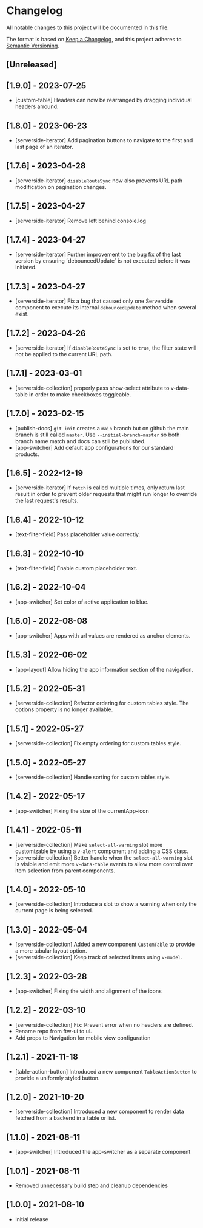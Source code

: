 # Changelog

All notable changes to this project will be documented in this file.

The format is based on [Keep a Changelog](https://keepachangelog.com/en/1.0.0/),
and this project adheres to [Semantic Versioning](https://semver.org/spec/v2.0.0.html).

## [Unreleased]

## [1.9.0] - 2023-07-25

- [custom-table] Headers can now be rearranged by dragging individual headers arround.

## [1.8.0] - 2023-06-23

- [serverside-iterator] Add pagination buttons to navigate to the first and last page of an iterator.

## [1.7.6] - 2023-04-28

- [serverside-iterator] `disableRouteSync` now also prevents URL path modification on pagination changes.

## [1.7.5] - 2023-04-27

- [serverside-iterator] Remove left behind console.log

## [1.7.4] - 2023-04-27

- [serverside-iterator] Further improvement to the bug fix of the last version by ensuring ´debouncedUpdate´ is not executed before it was initiated.

## [1.7.3] - 2023-04-27

- [serverside-iterator] Fix a bug that caused only one Serverside component to execute its internal `debouncedUpdate` method when several exist.

## [1.7.2] - 2023-04-26

- [serverside-iterator] If `disableRouteSync` is set to `true`, the filter state will not be applied to the current URL path.

## [1.7.1] - 2023-03-01

- [serverside-collection] properly pass show-select attribute to v-data-table in order to make checkboxes toggleable.

## [1.7.0] - 2023-02-15

- [publish-docs] `git init` creates a `main` branch but on github the main branch is still called `master`. Use `--initial-branch=master` so both branch name match and docs can still be published.
- [app-switcher] Add default app configurations for our standard products.

## [1.6.5] - 2022-12-19

- [serverside-iterator] If `fetch` is called multiple times, only return last result in order to prevent older requests that might run longer to override the last request's results.

## [1.6.4] - 2022-10-12

- [text-filter-field] Pass placeholder value correctly.

## [1.6.3] - 2022-10-10

- [text-filter-field] Enable custom placeholder text.

## [1.6.2] - 2022-10-04

- [app-switcher] Set color of active application to blue.

## [1.6.0] - 2022-08-08

- [app-switcher] Apps with url values are rendered as anchor elements.

## [1.5.3] - 2022-06-02

- [app-layout] Allow hiding the app information section of the navigation.

## [1.5.2] - 2022-05-31

- [serverside-collection] Refactor ordering for custom tables style. The options property is no longer available.

## [1.5.1] - 2022-05-27

- [serverside-collection] Fix empty ordering for custom tables style.

## [1.5.0] - 2022-05-27

- [serverside-collection] Handle sorting for custom tables style.

## [1.4.2] - 2022-05-17

- [app-switcher] Fixing the size of the currentApp-icon

## [1.4.1] - 2022-05-11

- [serverside-collection] Make `select-all-warning` slot more customizable by using a `v-alert` component and adding a CSS class.
- [serverside-collection] Better handle when the `select-all-warning` slot is visible and emit more `v-data-table` events to allow more control over item selection from parent components.

## [1.4.0] - 2022-05-10

- [serverside-collection] Introduce a slot to show a warning when only the current page is being selected.

## [1.3.0] - 2022-05-04

- [serverside-collection] Added a new component `CustomTable` to provide a more tabular layout option.
- [serverside-collection] Keep track of selected items using `v-model`.

## [1.2.3] - 2022-03-28

- [app-switcher] Fixing the width and alignment of the icons

## [1.2.2] - 2022-03-10

- [serverside-collection] Fix: Prevent error when no headers are defined.
- Rename repo from ftw-ui to ui.
- Add props to Navigation for mobile view configuration

## [1.2.1] - 2021-11-18

- [table-action-button] Introduced a new component `TableActionButton` to provide a uniformly styled button.

## [1.2.0] - 2021-10-20

- [serverside-collection] Introduced a new component to render data fetched from a backend in a table or list.

## [1.1.0] - 2021-08-11

- [app-switcher] Introduced the app-switcher as a separate component

## [1.0.1] - 2021-08-11

- Removed unnecessary build step and cleanup dependencies

## [1.0.0] - 2021-08-10

- Initial release
